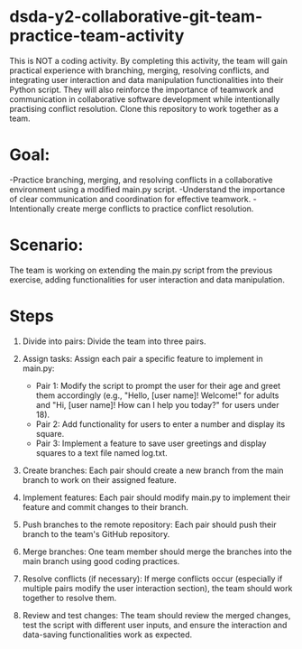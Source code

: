 # dsda-y2-collaborative-git-team-practice-team-activity
This is NOT a coding activity. By completing this activity, the team will gain practical experience with branching, merging, resolving conflicts, and integrating user interaction and data manipulation functionalities into their Python script. They will also reinforce the importance of teamwork and communication in collaborative software development while intentionally practising conflict resolution. Clone this repository to work together as a team.

# Goal:

-Practice branching, merging, and resolving conflicts in a collaborative environment using a modified main.py script.
-Understand the importance of clear communication and coordination for effective teamwork.
-Intentionally create merge conflicts to practice conflict resolution.

# Scenario:
The team is working on extending the main.py script from the previous exercise, adding functionalities for user interaction and data manipulation.

# Steps
1) Divide into pairs: Divide the team into three pairs.
2) Assign tasks: Assign each pair a specific feature to implement in main.py:

    - Pair 1: Modify the script to prompt the user for their age and greet them accordingly (e.g., "Hello, [user name]! Welcome!" for adults and "Hi, [user name]! How can I help you today?" for users under 18).
    - Pair 2: Add functionality for users to enter a number and display its square.
    - Pair 3: Implement a feature to save user greetings and display squares to a text file named log.txt.

3) Create branches: Each pair should create a new branch from the main branch to work on their assigned feature.

4) Implement features: Each pair should modify main.py to implement their feature and commit changes to their branch.

5) Push branches to the remote repository: Each pair should push their branch to the team's GitHub repository.

6) Merge branches: One team member should merge the branches into the main branch using good coding practices.

7) Resolve conflicts (if necessary): If merge conflicts occur (especially if multiple pairs modify the user interaction section), the team should work together to resolve them.

8) Review and test changes: The team should review the merged changes, test the script with different user inputs, and ensure the interaction and data-saving functionalities work as expected.


